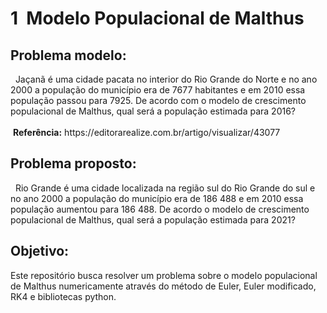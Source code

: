 <h1>1 &nbsp;Modelo Populacional de Malthus </h1>
      
<h2>Problema modelo:</h2>
    &nbsp; Jaçanã é uma cidade pacata no interior do Rio Grande do Norte e no ano 2000 a população do município era de 7677 habitantes e em 2010 essa população passou para 7925. De acordo com o modelo de crescimento populacional de Malthus, qual será a população estimada para
2016?
<br><br>
&nbsp;<b>Referência:</b> https://editorarealize.com.br/artigo/visualizar/43077

<h2>Problema proposto:</h2>
    &nbsp; Rio Grande é uma cidade localizada na região sul do Rio Grande do sul e no ano 2000 a população do município era de 186 488 e em 2010 essa população aumentou para 186 488.  De acordo o modelo de crescimento populacional de Malthus, qual será a população estimada para 2021?

<h2>Objetivo:</h2> Este repositório busca resolver um problema sobre o modelo populacional de Malthus numericamente através do método de Euler, Euler modificado, RK4 e bibliotecas python.
